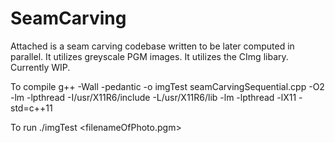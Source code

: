 # SeamCarving
Attached is a seam carving codebase written to be later computed in parallel. It utilizes greyscale PGM images. It utilizes the CImg libary. Currently WIP. 

To compile 
g++ -Wall -pedantic  -o imgTest seamCarvingSequential.cpp -O2 -lm -lpthread -I/usr/X11R6/include -L/usr/X11R6/lib -lm -lpthread -lX11 -std=c++11

To run
./imgTest <filenameOfPhoto.pgm> <number of seams to remove>
